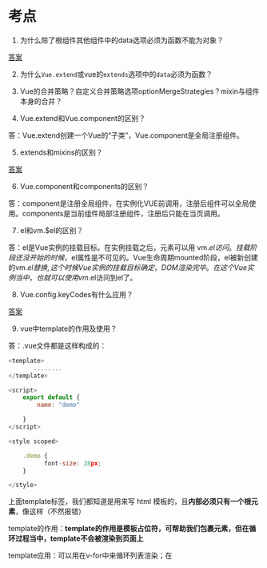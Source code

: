 # 考点

1. 为什么除了根组件其他组件中的data选项必须为函数不能为对象？

[答案](https://cn.vuejs.org/v2/guide/components.html)

2. 为什么`Vue.extend`或vue的`extends`选项中的`data`必须为函数？

3. Vue的合并策略？自定义合并策略选项optionMergeStrategies？mixin与组件本身的合并？

4. Vue.extend和Vue.component的区别？

答：Vue.extend创建一个Vue的“子类”，Vue.component是全局注册组件。

5. extends和mixins的区别？

[答案](https://www.cnblogs.com/Juliana1992/p/10332976.html)

6. Vue.component和components的区别？

答：component是注册全局组件，在实例化VUE前调用，注册后组件可以全局使用。components是当前组件局部注册组件，注册后只能在当页调用。

7. el和vm.$el的区别？

答：el是Vue实例的挂载目标。在实例挂载之后，元素可以用 vm.$el 访问。
挂载阶段还没开始的时候，$el属性是不可见的。Vue生命周期mounted阶段，el被新创建的vm.$el替换,这个时候Vue实例的挂载目标确定， DOM渲染完毕。在这个Vue实例当中，也就可以使用vm.$el访问到el了。

8. Vue.config.keyCodes有什么应用？

[答案](https://www.jianshu.com/p/839b6217e941)

9. vue中template的作用及使用？

答：.vue文件都是这样构成的：
```js
<template>
       ........
</template>

<script>
    export default {
        name: "demo"

    }
</script>

<style scoped>

    .demo {
          font-size: 28px;
    }

</style>  
```
上面template标签，我们都知道是用来写 html 模板的，且**内部必须只有一个根元素**，像这样（不然报错）


template的作用：**template的作用是模板占位符，可帮助我们包裹元素，但在循环过程当中，template不会被渲染到页面上**

template应用：可以用在v-for中来循环列表渲染；在<template>元素上使用v-if条件渲染分组

10. vue中模板定义的方式有哪些？他们的应用场景分别对应是？

答：template  X-Template 内联模板(inline-template)

11. Vue.compile的操作方式？

12. render函数作用？render函数的返回值？

答： render函数跟template一样都是创建html模板的，但是有些场景中用template实现起来代码冗长繁琐而且有大量重复，这时候就可以用render函数。
  render函数返回值（VNode）

13. render函数跟template的区别？

14. Vue.nextTick(callback,context)的理解及使用场景？

答：首先我们要对vue的数据更新有一定理解： **vue是依靠数据驱动视图更新的，该更新的过程是异步的**。即：当侦听到你的数据发生变化时， Vue将开启一个队列（该队列被Vue官方称为异步更新队列）。视图需要等队列中所有数据变化完成之后，再统一进行更新。所以，**Vue 实现的响应式并不是数据发生变化之后视图立即变化**。

  这里的回调函数（callback）将在数据更新完成，视图更新完毕之后被调用。使用场景：如果要在created()钩子函数中进行的DOM操作，由于created()钩子函数中还未对DOM进行任何渲染，所以无法直接操作，需要通过$nextTick()来完成。

15. Vue.nextTick()和vm.$nextTick()的区别？

答：`Vue.nextTick(callback)`，当数据发生变化，更新后执行回调。 `Vue.$nextTick(callback)`，当dom发生变化，更新后执行的回调。
